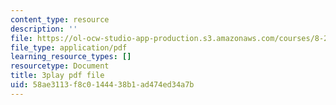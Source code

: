 ```yaml
---
content_type: resource
description: ''
file: https://ol-ocw-studio-app-production.s3.amazonaws.com/courses/8-286-the-early-universe-fall-2013/58ae3113f8c0144438b1ad474ed34a7b_OtJFD9HNnoc.pdf
file_type: application/pdf
learning_resource_types: []
resourcetype: Document
title: 3play pdf file
uid: 58ae3113-f8c0-1444-38b1-ad474ed34a7b
---
```

